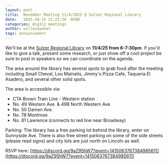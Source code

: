 ```yaml
---
layout: post
title:  November Meeting 11/4/2025 @ Sulzer Regional Library
date:   2025-10-15 21:21:36 -0500
categories: dcg312 meetings
author: willasaywhat
tags: announcement
---
```

We'll be at the [Sulzer Regional Library](https://maps.app.goo.gl/s9BvHjHzaQwGrprc9) on **11/4/25 from 6-7:30pm**. If you'd like to give a talk, present some research, or just show off a cool project be sure to post in ⁠speakers so we can coordinate on the agenda. 

The area around the library has several spots to grab food after the meeting including Small Cheval, Lou Malnatis, Jimmy's Pizza Cafe, Taqueria El Asadero, and several other solid spots. 

The area is accessible via:

- CTA Brown Train Line - Western station
- No. 49 Western Ave. & 49B North Western Ave
- No. 50 Damen Ave.
- No. 78 Montrose
- No. 81 Lawrence (connects to red line near Broadway)

Parking: The library has a free parking lot behind the library, enter on Sunnyside Ave. There is also free street parking on some of the side streets (please read signs) and city lots are just north on Lincoln as well.

RSVP here: [https://discord.gg/9aZ95hW7?event=1415063767384985611](https://discord.gg/9aZ95hW7?event=1415063767384985611)